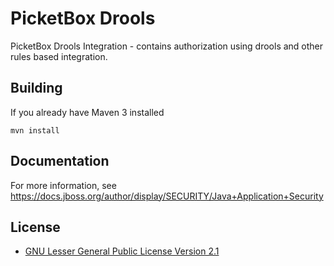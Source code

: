 PicketBox Drools
========================
PicketBox Drools Integration - contains authorization using drools and other rules based integration.

Building
-------------------
If you already have Maven 3 installed

	mvn install
	
Documentation
-------------------
For more information, see https://docs.jboss.org/author/display/SECURITY/Java+Application+Security

License
-------
* [GNU Lesser General Public License Version 2.1](http://www.gnu.org/licenses/lgpl-2.1-standalone.html)
